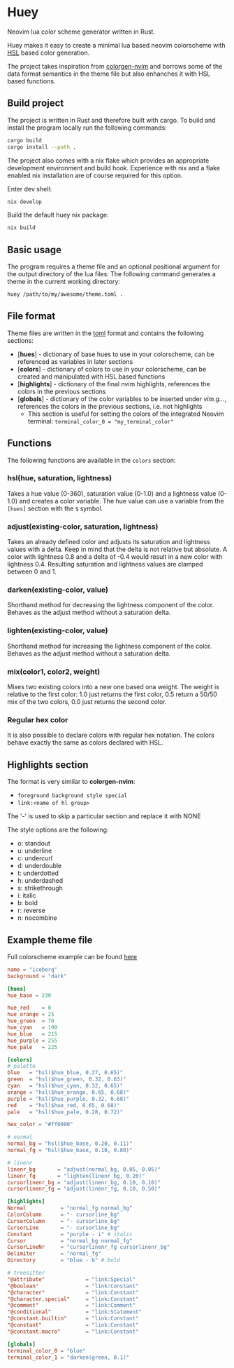 # Huey

Neovim lua color scheme generator written in Rust.

Huey makes it easy to create a minimal lua based neovim colorscheme with
[HSL](https://en.wikipedia.org/wiki/HSL_and_HSV) based color generation.

The project takes inspiration from [colorgen-nvim](https://github.com/LunarVim/colorgen-nvim) and borrows some of the
data format semantics in the theme file but also enhanches it with HSL based functions.

## Build project

The project is written in Rust and therefore built with cargo. To build and install the program locally run the following
commands:

```bash
cargo build
cargo install --path .
```

The project also comes with a nix flake which provides an appropriate development environment and build hook. Experience
with nix and a flake enabled nix installation are of course required for this option.

Enter dev shell:

```bash
nix develop
```

Build the default huey nix package:

```bash
nix build
```

## Basic usage

The program requires a theme file and an optional positional argument for the output directory of the lua files:
The following command generates a theme in the current working directory:

```bash
huey /path/to/my/awesome/theme.toml .
```

## File format

Theme files are written in the [toml](https://toml.io/en/) format and contains the following sections:

* [**hues**] - dictionary of base hues to use in your colorscheme, can be referenced as variables in later sections
* [**colors**] - dictionary of colors to use in your colorscheme, can be created and manipulated with HSL based functions
* [**highlights**] - dictionary of the final nvim highlights, references the colors in the previous sections
* [**globals**] - dictionary of the color variables to be inserted under *vim.g...*, references the colors in the previous sections, i.e. not highlights
  * This section is useful for setting the colors of the integrated Neovim terminal: `terminal_color_0 = "my_terminal_color"`

## Functions

The following functions are available in the `colors` section:

### hsl(hue, saturation, lightness)

Takes a hue value (0-360), saturation value (0-1.0) and a lightness value (0-1.0) and creates a color variable.
The hue value can use a variable from the `[hues]` section with the `$` symbol.

### adjust(existing-color, saturation, lightness)

Takes an already defined color and adjusts its saturation and lightness values with a delta. Keep in mind that the delta
is not relative but absolute. A color with lightness 0.8 and a delta of -0.4 would result in a new color with lightness
0.4. Resulting saturation and lightness values are clamped between 0 and 1.

### darken(existing-color, value)

Shorthand method for decreasing the lightness component of the color. Behaves as the adjust method without a saturation
delta.

### lighten(existing-color, value)

Shorthand method for increasing the lightness component of the color. Behaves as the adjust method without a saturation
delta.

### mix(color1, color2, weight)

Mixes two existing colors into a new one based ona  weight. The weight is relative to the first color: 1.0 just returns
the first color, 0.5 return a 50/50 mix of the two colors, 0.0 just returns the second color.

### Regular hex color

It is also possible to declare colors with regular hex notation. The colors behave exactly the same as colors declared
with HSL.

## Highlights section

The format is very similar to **colorgen-nvim**:

* `foreground background style special`
* `link:<name of hl group>`

The '-' is used to skip a particular section and replace it with NONE

The style options are the following:

* o: standout
* u: underline
* c: undercurl
* d: underdouble
* t: underdotted
* h: underdashed
* s: strikethrough
* i: italic
* b: bold
* r: reverse
* n: nocombine

## Example theme file

Full colorscheme example can be found [here](https://github.com/oahlen/iceberg.nvim)

```toml
name = "iceberg"
background = "dark"

[hues]
hue_base = 230

hue_red    = 0
hue_orange = 25
hue_green  = 70
hue_cyan   = 190
hue_blue   = 215
hue_purple = 255
hue_pale   = 225

[colors]
# palette
blue   = "hsl($hue_blue, 0.37, 0.65)"
green  = "hsl($hue_green, 0.32, 0.63)"
cyan   = "hsl($hue_cyan, 0.32, 0.65)"
orange = "hsl($hue_orange, 0.65, 0.68)"
purple = "hsl($hue_purple, 0.32, 0.68)"
red    = "hsl($hue_red, 0.65, 0.68)"
pale   = "hsl($hue_pale, 0.28, 0.72)"

hex_color = "#ff0000"

# normal
normal_bg = "hsl($hue_base, 0.20, 0.11)"
normal_fg = "hsl($hue_base, 0.10, 0.80)"

# linenr
linenr_bg       = "adjust(normal_bg, 0.05, 0.05)"
linenr_fg       = "lighten(linenr_bg, 0.20)"
cursorlinenr_bg = "adjust(linenr_bg, 0.10, 0.10)"
cursorlinenr_fg = "adjust(linenr_fg, 0.10, 0.50)"

[highlights]
Normal           = "normal_fg normal_bg"
ColorColumn      = "- cursorline_bg"
CursorColumn     = "- cursorline_bg"
CursorLine       = "- cursorline_bg"
Constant         = "purple - i" # italic
Cursor           = "normal_bg normal_fg"
CursorLineNr     = "cursorlinenr_fg cursorlinenr_bg"
Delimiter        = "normal_fg"
Directory        = "blue - b" # bold

# treesitter
"@attribute"             = "link:Special"
"@boolean"               = "link:Constant"
"@character"             = "link:Constant"
"@character.special"     = "link:Constant"
"@comment"               = "link:Comment"
"@conditional"           = "link:Statement"
"@constant.builtin"      = "link:Constant"
"@constant"              = "link:Constant"
"@constant.macro"        = "link:Constant"

[globals]
terminal_color_0 = "blue"
terminal_color_1 = "darken(green, 0.1)"
```
